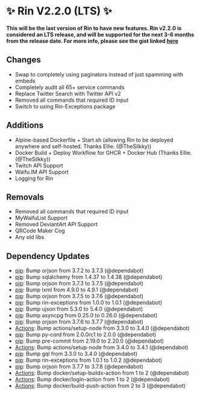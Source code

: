# ✨ Rin V2.2.0 (LTS) ✨

**This will be the last version of Rin to have new features. Rin v2.2.0 is considered an LTS release, and will be supported for the next 3-6 months from the release date. For more info, please see the gist linked [here](https://gist.github.com/No767/de27c61dc471ac331a45ea7c2bda62c0)**

## Changes

- Swap to completely using paginators instead of just spamming with embeds
- Completely audit all 65+ service commands
- Replace Twitter Search with Twitter API v2
- Removed all commands that required ID input
- Switch to using Rin-Exceptions package

## Additions

- Alpine-based Dockerfile + Start.sh (allowing Rin to be deployed anywhere and self-hosted. Thanks Ellie. (@TheSilkky))  
- Docker Build + Deploy Workflow for GHCR + Docker Hub (Thanks Ellie. (@TheSilkky))
- Twitch API Support
- Waifu.IM API Support
- Logging for Rin

## Removals
- Removed all commands that required ID input
- MyWaifuList Support
- Removed DeviantArt API Support
- QRCode Maker Cog
- Any old libs


## Dependency Updates
- [pip](deps): Bump orjson from 3.7.2 to 3.7.3 (@dependabot)
- [pip](deps): Bump sqlalchemy from 1.4.37 to 1.4.38 (@dependabot)
- [pip](deps): Bump orjson from 3.7.3 to 3.7.5 (@dependabot)
- [pip](deps): Bump lxml from 4.9.0 to 4.9.1 (@dependabot)
- [pip](deps): Bump orjson from 3.7.5 to 3.7.6 (@dependabot)
- [pip](deps): Bump rin-exceptions from 1.0.0 to 1.0.1 (@dependabot)
- [pip](deps): Bump ujson from 5.3.0 to 5.4.0 (@dependabot)
- [pip](deps): Bump asyncpg from 0.25.0 to 0.26.0 (@dependabot)
- [pip](deps): Bump orjson from 3.7.6 to 3.7.7 (@dependabot)
- [Actions](deps): Bump actions/setup-node from 3.3.0 to 3.4.0 (@dependabot)
- [pip](deps): Bump py-cord from 2.0.0rc1 to 2.0.0 (@dependabot)
- [pip](deps-dev): Bump pre-commit from 2.19.0 to 2.20.0 (@dependabot)
- [Actions](deps): Bump actions/setup-node from 3.4.0 to 3.4.1 (@dependabot)
- [pip](deps): Bump gql from 3.3.0 to 3.4.0 (@dependabot)
- [pip](deps): Bump rin-exceptions from 1.0.1 to 1.0.2 (@dependabot)
- [pip](deps): Bump orjson from 3.7.7 to 3.7.8 (@dependabot)
- [Actions](deps): Bump docker/setup-buildx-action from 1 to 2 (@dependabot)
- [Actions](deps): Bump docker/login-action from 1 to 2 (@dependabot)
- [Actions](deps): Bump docker/build-push-action from 2 to 3 (@dependabot)